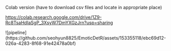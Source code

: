 Colab version
(have to download csv files and locate in appropriate place)

https://colab.research.google.com/drive/1Z9-Rc8TsaHdIaSgP_3XsyW7DmYXGzJrn?usp=sharing


<pipeline>
![pipeline](https://github.com/seohyun8825/EmoticDetR/assets/153355118/ebc69d12-026a-4283-8f68-91e42478a0bf)
